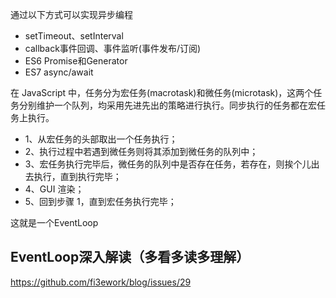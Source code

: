 通过以下方式可以实现异步编程

- setTimeout、setInterval
- callback事件回调、事件监听(事件发布/订阅)
- ES6 Promise和Generator
- ES7 async/await

在 JavaScript 中，任务分为宏任务(macrotask)和微任务(microtask)，这两个任务分别维护一个队列，均采用先进先出的策略进行执行。同步执行的任务都在宏任务上执行。

- 1、从宏任务的头部取出一个任务执行；
- 2、执行过程中若遇到微任务则将其添加到微任务的队列中；
- 3、宏任务执行完毕后，微任务的队列中是否存在任务，若存在，则挨个儿出去执行，直到执行完毕；
- 4、GUI 渲染；
- 5、回到步骤 1，直到宏任务执行完毕；

这就是一个EventLoop

## EventLoop深入解读（多看多读多理解）

https://github.com/fi3ework/blog/issues/29

